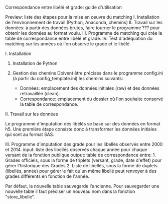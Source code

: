 Correspondance entre libélé et grade: guide d'utilisation

Preview: liste des étapes pour la mise en oeuvre du matching
I. Installation de l'environnement de travail (Python, Anaconda, chemins)
II. Travail sur les données: à partir des données brutes, faire tourner le programme ??? pour obtenir les données au format voulu. 
III. Programme de matching qui crée la table de correspondance entre libélé et grade. 
IV. Test d'adéquation du matching sur les années où l'on observe le grade et le libélé


I. Installation 

1. Installation de Python

2. Gestion des chemins
    Doivent être précisés dans le programme config.ini (à partir du config_template.ini) les chemins suivants: 
    - Données: emplacement des données initiales (raw) et des données retravaillée (clean). 
    - Correspondance: emplacement du dossier où l'on souhaite conservé la table de correspondance.

II. Travail sur les données

Le programme d'imputation des libélés se base sur des données en format h5. Une première étape consiste donc à transformer les données initiales qui sont au format SAS. 

III. Programme d'imputation des grade pour les libellés observés entre 2000 et 2014. 
    input: liste des libellés observés chaque année pour chaque versant de la fonction publique
    output: table de correspondance entre:
        1. Grades officiels, sous la forme de triplets (versant, grade, date d'effet) pour gérer l'historique des Grades
        2. Liste de libellés, sous la forme de duplets (libellés, année) pour gérer le fait qu'un même libellé peut renvoyer à des grades différents en fonction de l'année.


Par défaut, la nouvelle table sauvegarde l'ancienne. Pour sauvegarder une nouvelle table il faut préciser un nouveau nom dans la fonction "store_libelle".  